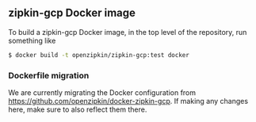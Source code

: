 ## zipkin-gcp Docker image

To build a zipkin-gcp Docker image, in the top level of the repository, run something
like

```bash
$ docker build -t openzipkin/zipkin-gcp:test docker
```

### Dockerfile migration

We are currently migrating the Docker configuration from https://github.com/openzipkin/docker-zipkin-gcp.
If making any changes here, make sure to also reflect them there.
